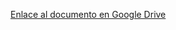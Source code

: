 [Enlace al documento en Google Drive](https://docs.google.com/document/d/1figOX2HmnMqSlv2jaEcSed9WhDiGnXV76chSepbSPMY/edit?usp=sharing)

